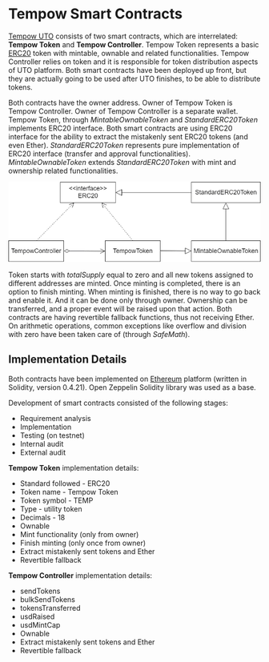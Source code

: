 # Tempow Smart Contracts
[Tempow UTO](https://tempow.io) consists of two smart contracts, which are interrelated: **Tempow Token** and **Tempow Controller**. Tempow Token represents a basic [ERC20](https://en.wikipedia.org/wiki/ERC20) token with mintable, ownable and related functionalities. Tempow Controller relies on token and it is responsible for token distribution aspects of UTO platform. Both smart contracts have been deployed up front, but they are actually going to be used after UTO finishes, to be able to distribute tokens.

Both contracts have the owner address. Owner of Tempow Token is Tempow Controller. Owner of Tempow Controller is a separate wallet. Tempow Token, through *MintableOwnableToken* and *StandardERC20Token* implements ERC20 interface. Both smart contracts are using ERC20 interface for the ability to extract the mistakenly sent ERC20 tokens (and even Ether). *StandardERC20Token* represents pure implementation of ERC20 interface (transfer and approval functionalities). *MintableOwnableToken* extends *StandardERC20Token* with mint and ownership related functionalities.

![Tempow smart contracts UML class diagram](tempow-token-uml.png)

Token starts with *totalSupply* equal to zero and all new tokens assigned to different addresses are minted. Once minting is completed, there is an option to finish minting. When minting is finished, there is no way to go back and enable it. And it can be done only
through owner. Ownership can be transferred, and a proper event will be raised upon that action. Both contracts are having revertible fallback functions, thus not receiving Ether. On arithmetic operations, common exceptions like overflow and division with zero have been taken care of (through *SafeMath*).

## Implementation Details
Both contracts have been implemented on [Ethereum](https://www.ethereum.org/) platform (written in Solidity, version 0.4.21). Open Zeppelin Solidity library was used as a base.

Development of smart contracts consisted of the following stages:
- Requirement analysis
- Implementation
- Testing (on testnet)
- Internal audit
- External audit

**Tempow Token** implementation details:
- Standard followed - ERC20
- Token name - Tempow Token
- Token symbol - TEMP
- Type - utility token
- Decimals - 18
- Ownable
- Mint functionality (only from owner)
- Finish minting (only once from owner)
- Extract mistakenly sent tokens and Ether
- Revertible fallback

**Tempow Controller** implementation details:
- sendTokens
- bulkSendTokens
- tokensTransferred
- usdRaised
- usdMintCap
- Ownable
- Extract mistakenly sent tokens and Ether
- Revertible fallback
